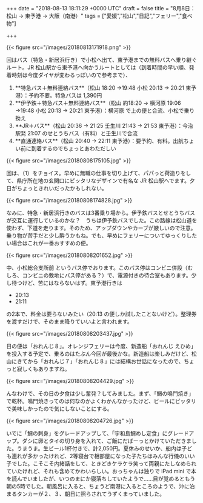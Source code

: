 
+++
date = "2018-08-13 18:11:29 +0000 UTC"
draft = false
title = "8月8日：松山 → 東予港 → 大阪（南港）"
tags = ["愛媛","松山","日記","フェリー","食べ物"]

+++


{{< figure src="/images/20180813171918.png"  >}}

回はバス（特急・新居浜行き）で小松へ出て、東予港までの無料バスへ乗り継ぐルート。JR 松山駅から東予港へ向かうルートとしては（到着時間の早い順、発着時刻は今度ダイヤが変わるっぽいので参考まで）、

<ol>
<li>**特急バス＋無料連絡バス**（松山 18:20 →19:48 小松 20:13 → 20:21 東予港）：予約不要。特急バスは 1,390円</li>
<li>**伊予鉄＋特急バス＋無料連絡バス**（松山 約18:20 → 横河原 19:06 →19:48 小松 20:13 → 20:21 東予港）：横河原 で上の便と合流、小松で乗り換え</li>
<li>**JR＋バス**（松山 20:36 → 21:25 壬生川 21:43 → 21:53 東予港）：今治駅発 21:07 のせとうちバス（有料）と壬生川で合流</li>
<li>**直通連絡バス**（松山 20:40 → 22:11 東予港）：要予約、有料。出航ちょい前に到着するのでちょっとあわただしい</li>
</ol>

{{< figure src="/images/20180808175105.jpg"  >}}

回は、（1）をチョイス。早めに無職の仕事を切り上げて、パパっと荷造りをして、県庁所在地の玄関口にピッタリなデザインで有名な JR 松山駅へでます。夕日がちょっときれいだったかもしれない。

{{< figure src="/images/20180808174828.jpg"  >}}

なみに、特急・新居浜行きのバスは3番乗り場から。伊予鉄バスとせとうちバスが交互に運行しているのかな？　うちは伊予鉄バスでした。この路線は松山道を使わず、下道を走ります。そのため、アップダウンやカーブが厳しいので注意。乗り物が苦手だと少し酔うかもね。でも、早めにフェリーについてゆっくりしたい場合はこれが一番おすすめの便。

{{< figure src="/images/20180808201652.jpg"  >}}

中、小松総合支所前 というバス停でおります。このバス停はコンビニ併設（むしろ、コンビニの敷地にバス停がある？）で、電源付きの待合室もあります。少し待つけど、苦にはならないはず。東予港行きは

<ul>
<li>20:13</li>
<li>21:11</li>
</ul>の2本で、料金は要らないみたい（20:13 の便しか試したことないけど）。整理券を渡すだけで、そのまま降りていいよと言われます。

{{< figure src="/images/20180808203437.jpg"  >}}

日の便は「おれんじ８」。オレンジフェリーは今度、新造船「おれんじ えひめ」を投入する予定で、乗るのはたぶん今回が最後かな。新造船は楽しみだけど、松山にきてから「おれんじ７」「おれんじ８」には結構お世話になったので、ちょっと寂しくもありますね。

{{< figure src="/images/20180808204429.jpg"  >}}

んなわけで、その日の夕食は少し奮発？してみました。まず、「鯛の鳴門焼き」で乾杯。鳴門焼きってのは何なのかよくわかんなかったけど、ビールにピッタリで美味しかったので気にしないことにする。

{{< figure src="/images/20180808204726.jpg"  >}}

いでに「鯛の刺身」をグレードアップして、「宇和島鯛めし定食」にグレードアップ。ダシに卵とタイの切り身を入れて、ご飯にだばーっとかけていただきました。うまうま。生ビール1杯付きで、計2,050円。夏休みのせいか、船内は子ども連れが多かったけれど、2等寝台で相部屋になった子たちはみんな行儀のいい子でした。こそこそ内緒話をして、ときどきケラケラ笑って両親にたしなめられていたけれど、それも含めてかわいらしい。おっちゃんは独りで iPad mini で本を読んでいましたが、いつのまにか寝落ちしていたようで……目が覚めるともう朝の5時でした。朝風呂に入ると、ちょうど南港に入るところのようで、沖に泊まるタンカーが２、３、朝日に照らされてうずくまっていました。


